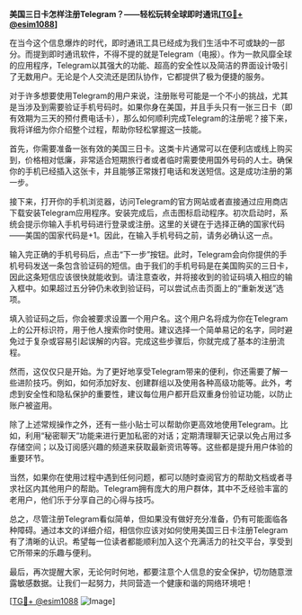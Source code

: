 **美国三日卡怎样注册Telegram？——轻松玩转全球即时通讯[[TG💪+ @esim1088](https://t.me/s/esim1088)]**

在当今这个信息爆炸的时代，即时通讯工具已经成为我们生活中不可或缺的一部分。而提到即时通讯软件，不得不提的就是Telegram（电报）。作为一款风靡全球的应用程序，Telegram以其强大的功能、超高的安全性以及简洁的界面设计吸引了无数用户。无论是个人交流还是团队协作，它都提供了极为便捷的服务。

对于许多想要使用Telegram的用户来说，注册账号可能是一个不小的挑战，尤其是当涉及到需要验证手机号码时。如果你身在美国，并且手头只有一张三日卡（即有效期为三天的预付费电话卡），那么如何顺利完成Telegram的注册呢？接下来，我将详细为你介绍整个过程，帮助你轻松掌握这一技能。

首先，你需要准备一张有效的美国三日卡。这类卡片通常可以在便利店或线上购买到，价格相对低廉，非常适合短期旅行者或者临时需要使用国外号码的人士。确保你的手机已经插入这张卡，并且能够正常拨打电话和发送短信。这是成功注册的第一步。

接下来，打开你的手机浏览器，访问Telegram的官方网站或者直接通过应用商店下载安装Telegram应用程序。安装完成后，点击图标启动程序。初次启动时，系统会提示你输入手机号码进行登录或注册。这里的关键在于选择正确的国家代码——美国的国家代码是+1。因此，在输入手机号码之前，请务必确认这一点。

输入完正确的手机号码后，点击“下一步”按钮。此时，Telegram会向你提供的手机号码发送一条包含验证码的短信。由于我们的手机号码是在美国购买的三日卡，因此这条短信应该很快就能收到。请注意查收，并将接收到的验证码填入相应的输入框中。如果超过五分钟仍未收到验证码，可以尝试点击页面上的“重新发送”选项。

填入验证码之后，你会被要求设置一个用户名。这个用户名将成为你在Telegram上的公开标识符，用于他人搜索你时使用。建议选择一个简单易记的名字，同时避免过于复杂或容易引起误解的内容。完成这些步骤后，你就完成了基本的注册流程。

然而，这仅仅只是开始。为了更好地享受Telegram带来的便利，你还需要了解一些进阶技巧。例如，如何添加好友、创建群组以及使用各种高级功能等。此外，考虑到安全性和隐私保护的重要性，建议每位用户都开启双重身份验证功能，以防止账户被盗用。

除了上述常规操作之外，还有一些小贴士可以帮助你更高效地使用Telegram。比如，利用“秘密聊天”功能来进行更加私密的对话；定期清理聊天记录以免占用过多存储空间；以及订阅感兴趣的频道来获取最新资讯等等。这些都是提升用户体验的重要环节。

当然，如果你在使用过程中遇到任何问题，都可以随时查阅官方的帮助文档或者寻求社区内其他用户的帮助。Telegram拥有庞大的用户群体，其中不乏经验丰富的老用户，他们乐于分享自己的心得与技巧。

总之，尽管注册Telegram看似简单，但如果没有做好充分准备，仍有可能面临各种障碍。通过本文的详细介绍，相信你应该对如何使用美国三日卡注册Telegram有了清晰的认识。希望每一位读者都能顺利加入这个充满活力的社交平台，享受到它所带来的乐趣与便利。

最后，再次提醒大家，无论何时何地，都要注意个人信息的安全保护，切勿随意泄露敏感数据。让我们一起努力，共同营造一个健康和谐的网络环境吧！

[[TG💪+ @esim1088](https://t.me/s/esim1088) ![Image](https://i.postimg.cc/4NQfJmqS/Snipaste-2025-05-13-00-14-12.png)]